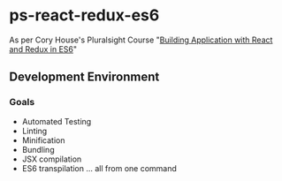 # ps-react-redux-es6
As per Cory House's Pluralsight Course "[Building Application with React and Redux in ES6](https://app.pluralsight.com/library/courses/react-redux-react-router-es6/table-of-contents)"

## Development Environment
### Goals
* Automated Testing
* Linting
* Minification
* Bundling
* JSX compilation
* ES6 transpilation
... all from one command
